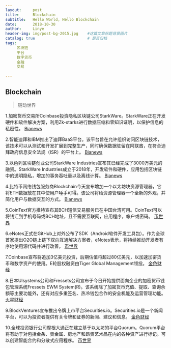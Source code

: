 ```yaml
---
layout:     post
title:      Blockchain
subtitle:   Hello World, Hello Blockchain
date:       2018-10-30 
author:     Linye 
header-img: img/post-bg-2015.jpg 	#这篇文章标题背景图片
catalog: true 						# 是否归档
tags:	
     区块链
     平台
     数字货币
     金融
     交易
    
---
```


## Blockchain
>链动世界

1.加密货币交易所Coinbase投资隐私区块链公司StarkWare。StarkWare正在开发硬件和软件解决方案，利用Zk-starks进行数据压缩和零知识证明，以保护信息的私密性。 [Bianews](https://www.bianews.com/news/flash?id=23480)

2.智能迪拜和IBM推出了迪拜BaaS平台。该平台旨在允许组织访问区块链技术，该技术可以从测试和开发扩展到完整生产，同时确保数据驻留在阿联酋，在符合迪拜政府信息安全法规（ISR）的平台上。 [Bianews](https://www.bianews.com/news/flash?id=23462)

3.以色列区块链创业公司StarkWare Industries宣布其已经完成了3000万美元的融资。StarkWare Industries成立于2018年，开发软件和硬件，应用包括区块链中的透明隐私，增加的事务吞吐量以及离线计算。 [Bianews](https://www.bianews.com/news/flash?id=23447)

4.比特币网络钱包服务商Blockchain今天宣布增加一个以太坊块资源管理器，它将ETH数据放在其中使用户唾手可得。该公司将给资源管理器一个全新的外观，并简化用户与数据交互的方式。 [Bianews](https://www.bianews.com/news/flash?id=23473)

5.CoinText官方推特宣布其BCH短信交易服务已在中国台湾可用。CoinText可以将钱汇到手机号码或BCH地址，且不需要互联网，应用程序，帐户或密码。 [币世界](http://www.bishijie.com/kuaixun_141838)

6.eNotes正式在GitHub上对外公布了SDK（Android软件开发工具包）。作为全球首家提出O2O链上链下双向互通解决方案者，eNotes表示，将持续推动开发者有序地使用源代码并进行改善。 [币世界](http://www.bishijie.com/kuaixun_141948)

7.Coinbase宣布将追加3亿美元投资，后期估值将超过80亿美元，以加速加密货币和数字资产的使用。E轮股权融资由Tiger Global Management领投。 [金色财经](https://www.jinse.com/lives/61155.htm)

8.日本Ulsystems公司和Fressets公司宣布于今日开始提供面向企业的加密货币钱包管理系统Fressets EWM System(R)。该系统除了加密货币充值、提取、查询余额等主要功能外，还有对应多重签名、热冷钱包合作的安全机能及运营管理功能。 [火星财经](http://www.huoxing24.com/liveNewsDetail/20181030102730405674.html)

9.BlockVentures宣布推出令牌上市平台Securities.io。Securities.io是一个新闻平台，可以为投资者提供有关令牌和证券的新闻、建议和信息。 [金色财经](https://www.jinse.com/lives/61154.htm)

10.全球投资银行公司摩根大通正在建立基于以太坊的平台Quorum。Quorum平台将有助于对包括金条、贵金属、房地产和昂贵艺术品在内的各种资产进行标记。可以创建智能合约和分散式应用程序。 [币世界](http://www.bishijie.com/kuaixun_141470)
